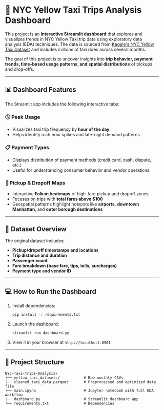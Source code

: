 # 🚖 NYC Yellow Taxi Trips Analysis Dashboard

This project is an **interactive Streamlit dashboard** that explores and visualizes trends in NYC Yellow Taxi trip data using exploratory data analysis (EDA) techniques. The data is sourced from [Kaggle's NYC Yellow Taxi Dataset](https://www.kaggle.com/datasets/elemento/nyc-yellow-taxi-trip-data) and includes millions of taxi rides across several months.

The goal of this project is to uncover insights into **trip behavior, payment trends, time-based usage patterns, and spatial distributions** of pickups and drop-offs.

---

## 📊 Dashboard Features

The Streamlit app includes the following interactive tabs:

### 🕓 Peak Usage

* Visualizes taxi trip frequency by **hour of the day**
* Helps identify rush hour spikes and late-night demand patterns

### 📋 Payment Types

* Displays distribution of payment methods (credit card, cash, dispute, etc.)
* Useful for understanding consumer behavior and vendor operations

### 📘 Pickup & Dropoff Maps

* Interactive **Folium heatmaps** of high-fare pickup and dropoff zones
* Focuses on trips with **total fares above \$100**
* Geospatial patterns highlight hotspots like **airports**, **downtown Manhattan**, and **outer borough destinations**

---

## 🧪 Dataset Overview

The original dataset includes:

* **Pickup/dropoff timestamps and locations**
* **Trip distance and duration**
* **Passenger count**
* **Fare breakdown (base fare, tips, tolls, surcharges)**
* **Payment type and vendor ID**

---

## 💻 How to Run the Dashboard

1. Install dependencies:

   ```bash
   pip install -r requirements.txt
   ```

2. Launch the dashboard:

   ```bash
   streamlit run dashboard.py
   ```

3. View it in your browser at `http://localhost:8501`

---

## 📁 Project Structure

```
NYC-Taxi-Trips-Analysis/
├── yellow_taxi_datasets/           # Raw monthly CSVs
├── cleaned_taxi_data.parquet       # Preprocessed and optimized data file
├── main.ipynb                      # Jupyter notebook with full EDA workflow
├── dashboard.py                    # Streamlit dashboard app
└── requirements.txt                # Dependencies
```
